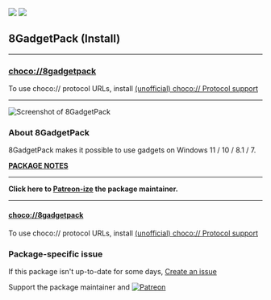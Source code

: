 [![](https://img.shields.io/chocolatey/v/8gadgetpack?color=green&label=8gadgetpack)](https://chocolatey.org/packages/8gadgetpack) [![](https://img.shields.io/chocolatey/dt/8gadgetpack)](https://chocolatey.org/packages/8gadgetpack)

## 8GadgetPack (Install)

---

### [choco://8gadgetpack](choco://8gadgetpack)
To use choco:// protocol URLs, install [(unofficial) choco:// Protocol support ](https://chocolatey.org/packages/choco-protocol-support)

---

![Screenshot of 8GadgetPack](https://raw.githubusercontent.com/bcurran3/ChocolateyPackages/master/8gadgetpack/8gadgetpack_screenshot.png)

### About 8GadgetPack

8GadgetPack makes it possible to use gadgets on Windows 11 / 10 / 8.1 / 7.


**[PACKAGE NOTES](https://github.com/bcurran3/ChocolateyPackages/blob/master/8gadgetpack/readme.md)**
	

---

**Click here to [Patreon-ize](https://www.patreon.com/bcurran3) the package maintainer.**

---

#### [choco://8gadgetpack](choco://8gadgetpack)
To use choco:// protocol URLs, install [(unofficial) choco:// Protocol support ](https://chocolatey.org/packages/choco-protocol-support)

### Package-specific issue
If this package isn't up-to-date for some days, [Create an issue](https://github.com/tunisiano187/Chocolatey-packages/issues/new/choose)

Support the package maintainer and [![Patreon](https://cdn.jsdelivr.net/gh/tunisiano187/Chocolatey-packages@d15c4e19c709e7148588d4523ffc6dd3cd3c7e5e/icons/patreon.png)](https://www.patreon.com/tunisiano)
